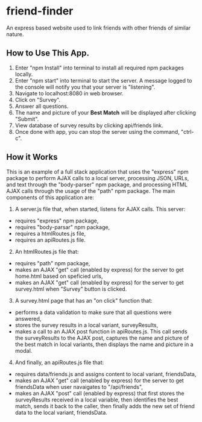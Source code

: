 # friend-finder
An express based website used to link friends with other friends of similar nature.

## How to Use This App.
1. Enter "npm Install" into terminal to install all required npm packages locally.
2. Enter "npm start" into terminal to start the server. A message logged to the console will notify you that your server is "listening".
3. Navigate to localhost:8080 in web browser.
4. Click on "Survey".
5. Answer all questions.
6. The name and picture of your **Best Match** will be displayed after clicking "Submit".
7. View database of survey results by clicking api/friends link.
7. Once done with app, you can stop the server using the command, "ctrl-c".



## How it Works

This is an example of a full stack application that uses the "express" npm package to perform AJAX calls to a local server, processing JSON, URLs, and text through the "body-parser" npm package, and processing HTML AJAX calls through the usage of the "path" npm package. The main components of this application are: 
1. A server.js file that, when started, listens for AJAX calls. This server:
* requires "express" npm package,
* requires "body-parsar" npm package,
* requires a htmlRoutes.js file,
* requires an apiRoutes.js file.

2. An htmlRoutes.js file that:
* requires "path" npm package,
* makes an AJAX "get" call (enabled by express) for the server to get home.html based on speficied urls,
* makes an AJAX "get" call (enabled by express) for the server to get survey.html when "Survey" button is clicked.

3. A survey.html page that has an "on click" function that:
* performs a data validation to make sure that all questions were answered,
* stores the survey results in a local variant, surveyResults,
* makes a call to an AJAX post function in apiRoutes.js. This call sends the surveyResults to the AJAX post, captures the name and picture of the best match in local variants, then displays the name and picture in a modal.

4. And finally, an apiRoutes.js file that:
* requires data/friends.js and assigns content to local variant, friendsData,
* makes an AJAX "get" call (enabled by express) for the server to get friendsData when user navaigates to "/api/friends",
* makes an AJAX "post" call (enabled by express) that first stores the surveyResults received in a local variable, then identifies the best match, sends it back to the caller, then finally adds the new set of friend data to the local variant, friendsData.


